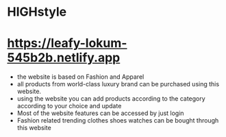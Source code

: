 # HIGHstyle
# https://leafy-lokum-545b2b.netlify.app


- the website is based on Fashion and Apparel
- all products from world-class luxury brand can be purchased using this website.
- using the website you can add products according to the category according to your choice and update
- Most of the website features can be accessed by just login
- Fashion related trending clothes shoes watches can be bought through this website
